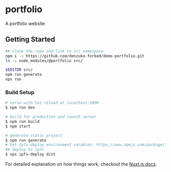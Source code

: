 # portfolio

A portfolio website

## Getting Started

```bash
## Clone the repo and link to src namespace
npm i -s https://github.com/denzuko-forked/demo-portfolio.git
ln -s node_modules/@portfolio src/

$EDITOR src/
npm run generate
npx run
```
### Build Setup

``` bash
# serve with hot reload at localhost:3000
$ npm run dev

# build for production and launch server
$ npm run build
$ npm start

# generate static project
$ npm run generate
# Set ipfs-deploy environment varables: https://www.npmjs.com/package/ipfs-deploy#Usage
## deploy to ipfs
$ npx ipfs-deploy dist
```

For detailed explanation on how things work, checkout the [Nuxt.js docs](https://github.com/nuxt/nuxt.js).
